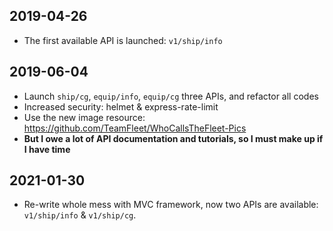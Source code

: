 ## 2019-04-26

* The first available API is launched: `v1/ship/info`

## 2019-06-04

* Launch `ship/cg`, `equip/info`, `equip/cg` three APIs, and refactor all codes
* Increased security: helmet & express-rate-limit
* Use the new image resource: https://github.com/TeamFleet/WhoCallsTheFleet-Pics
* **But I owe a lot of API documentation and tutorials, so I must make up if I have time**

## 2021-01-30

* Re-write whole mess with MVC framework, 
  now two APIs are available: `v1/ship/info` & `v1/ship/cg`.